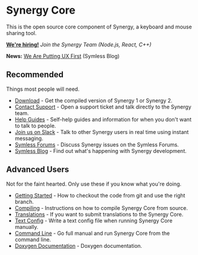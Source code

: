 # Synergy Core

This is the open source core component of Synergy, a keyboard and mouse sharing tool.

**[We're hiring!](https://careers.symless.com/)** *Join the Synergy Team (Node.js, React, C++)*

**News:** [We Are Putting UX First](https://symless.com/blog/putting-ux-first) (Symless Blog)

## Recommended

Things most people will need.

* [Download](https://symless.com/synergy/downloads) - Get the compiled version of Synergy 1 or Synergy 2.
* [Contact Support](https://symless.com/contact/customer-support) - Open a support ticket and talk directly to the Synergy team.
* [Help Guides](https://symless.com/synergy-help) - Self-help guides and information for when you don't want to talk to people.
* [Join us on Slack](http://bitly.com/synergy-slack) - Talk to other Synergy users in real time using instant messaging.
* [Symless Forums](https://symless.com/forums/forum/11-synergy/) - Discuss Synergy issues on the Symless Forums.
* [Symless Blog](https://symless.com/blog/) - Find out what's happening with Synergy development.

## Advanced Users

Not for the faint hearted. Only use these if you know what you're doing.

* [Getting Started](https://github.com/symless/synergy-core/wiki/Getting-Started) - How to checkout the code from git and use the right branch.
* [Compiling](https://github.com/symless/synergy-core/wiki/Compiling) - Instructions on how to compile Synergy Core from source.
* [Translations](https://crowdin.com/project/synergy-core) - If you want to submit translations to the Synergy Core.
* [Text Config](https://github.com/symless/synergy-core/wiki/Text-Config) - Write a text config file when running Synergy Core manually.
* [Command Line](https://github.com/symless/synergy-core/wiki/Command-Line) - Go full manual and run Synergy Core from the command line.
* [Doxygen Documentation](https://docs.symless.com/synergy-core/) - Doxygen documentation.
